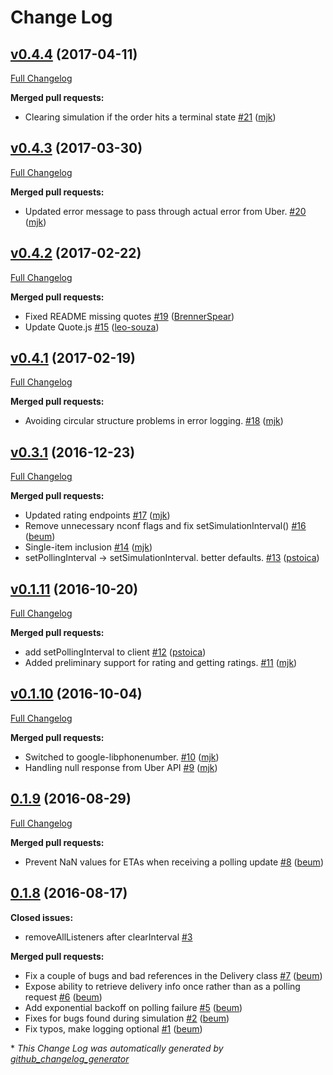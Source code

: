 # Change Log

## [v0.4.4](https://github.com/mjk/uber-rush/tree/v0.4.4) (2017-04-11)
[Full Changelog](https://github.com/mjk/uber-rush/compare/v0.4.3...v0.4.4)

**Merged pull requests:**

- Clearing simulation if the order hits a terminal state [\#21](https://github.com/mjk/uber-rush/pull/21) ([mjk](https://github.com/mjk))

## [v0.4.3](https://github.com/mjk/uber-rush/tree/v0.4.3) (2017-03-30)
[Full Changelog](https://github.com/mjk/uber-rush/compare/v0.4.2...v0.4.3)

**Merged pull requests:**

- Updated error message to pass through actual error from Uber. [\#20](https://github.com/mjk/uber-rush/pull/20) ([mjk](https://github.com/mjk))

## [v0.4.2](https://github.com/mjk/uber-rush/tree/v0.4.2) (2017-02-22)
[Full Changelog](https://github.com/mjk/uber-rush/compare/v0.4.1...v0.4.2)

**Merged pull requests:**

- Fixed README missing quotes [\#19](https://github.com/mjk/uber-rush/pull/19) ([BrennerSpear](https://github.com/BrennerSpear))
- Update Quote.js [\#15](https://github.com/mjk/uber-rush/pull/15) ([leo-souza](https://github.com/leo-souza))

## [v0.4.1](https://github.com/mjk/uber-rush/tree/v0.4.1) (2017-02-19)
[Full Changelog](https://github.com/mjk/uber-rush/compare/v0.3.1...v0.4.1)

**Merged pull requests:**

- Avoiding circular structure problems in error logging. [\#18](https://github.com/mjk/uber-rush/pull/18) ([mjk](https://github.com/mjk))

## [v0.3.1](https://github.com/mjk/uber-rush/tree/v0.3.1) (2016-12-23)
[Full Changelog](https://github.com/mjk/uber-rush/compare/v0.1.11...v0.3.1)

**Merged pull requests:**

- Updated rating endpoints [\#17](https://github.com/mjk/uber-rush/pull/17) ([mjk](https://github.com/mjk))
- Remove unnecessary nconf flags and fix setSimulationInterval\(\) [\#16](https://github.com/mjk/uber-rush/pull/16) ([beum](https://github.com/beum))
- Single-item inclusion [\#14](https://github.com/mjk/uber-rush/pull/14) ([mjk](https://github.com/mjk))
- setPollingInterval -\> setSimulationInterval. better defaults. [\#13](https://github.com/mjk/uber-rush/pull/13) ([pstoica](https://github.com/pstoica))

## [v0.1.11](https://github.com/mjk/uber-rush/tree/v0.1.11) (2016-10-20)
[Full Changelog](https://github.com/mjk/uber-rush/compare/v0.1.10...v0.1.11)

**Merged pull requests:**

- add setPollingInterval to client [\#12](https://github.com/mjk/uber-rush/pull/12) ([pstoica](https://github.com/pstoica))
- Added preliminary support for rating and getting ratings. [\#11](https://github.com/mjk/uber-rush/pull/11) ([mjk](https://github.com/mjk))

## [v0.1.10](https://github.com/mjk/uber-rush/tree/v0.1.10) (2016-10-04)
[Full Changelog](https://github.com/mjk/uber-rush/compare/0.1.9...v0.1.10)

**Merged pull requests:**

- Switched to google-libphonenumber. [\#10](https://github.com/mjk/uber-rush/pull/10) ([mjk](https://github.com/mjk))
- Handling null response from Uber API [\#9](https://github.com/mjk/uber-rush/pull/9) ([mjk](https://github.com/mjk))

## [0.1.9](https://github.com/mjk/uber-rush/tree/0.1.9) (2016-08-29)
[Full Changelog](https://github.com/mjk/uber-rush/compare/0.1.8...0.1.9)

**Merged pull requests:**

- Prevent NaN values for ETAs when receiving a polling update [\#8](https://github.com/mjk/uber-rush/pull/8) ([beum](https://github.com/beum))

## [0.1.8](https://github.com/mjk/uber-rush/tree/0.1.8) (2016-08-17)
**Closed issues:**

- removeAllListeners after clearInterval [\#3](https://github.com/mjk/uber-rush/issues/3)

**Merged pull requests:**

- Fix a couple of bugs and bad references in the Delivery class [\#7](https://github.com/mjk/uber-rush/pull/7) ([beum](https://github.com/beum))
- Expose ability to retrieve delivery info once rather than as a polling request [\#6](https://github.com/mjk/uber-rush/pull/6) ([beum](https://github.com/beum))
- Add exponential backoff on polling failure [\#5](https://github.com/mjk/uber-rush/pull/5) ([beum](https://github.com/beum))
- Fixes for bugs found during simulation [\#2](https://github.com/mjk/uber-rush/pull/2) ([beum](https://github.com/beum))
- Fix typos, make logging optional [\#1](https://github.com/mjk/uber-rush/pull/1) ([beum](https://github.com/beum))



\* *This Change Log was automatically generated by [github_changelog_generator](https://github.com/skywinder/Github-Changelog-Generator)*